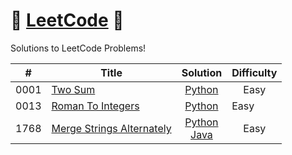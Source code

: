 # 🌟 [LeetCode](https://leetcode.com/problemset/) 🌟
Solutions to LeetCode Problems!

| # | Title | Solution | Difficulty |
| - | ----- | -------- | ---------- |
| 0001 | [Two Sum](https://leetcode.com/problems/two-sum/description/) | <div align="center">[Python](https://github.com/chlyn/LeetCode/blob/main/python/0001_Two_Sum.py)</div> | <div align="center">Easy</div> |
| 0013| [Roman To Integers](https://leetcode.com/problems/roman-to-integer/description/) | <div align="center">[Python](https://github.com/chlyn/LeetCode/blob/main/python/0013_Roman_To_Integer.py)</div> | Easy |
| 1768 | [Merge Strings Alternately](https://leetcode.com/problems/merge-strings-alternately/description/) | <div align="center">[Python](https://github.com/chlyn/LeetCode/blob/main/python/1768_Merge_Strings_Alternately.py)</div> <div align="center">[Java](https://github.com/chlyn/LeetCode/blob/main/java/1768_Merge_Strings_Alternately.java)</div> | <div align="center">Easy</div> |

